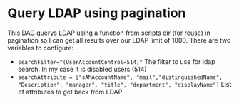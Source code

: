 # Query LDAP using pagination

This DAG querys LDAP using a function from scripts dir (for reuse) in pagination so I can get all results over our LDAP limit of 1000.
There are two variables to configure:

* `searchFilter="(UserAccountControl=514)"` The filter to use for ldap search. In my case it is disabled users (514)
* `searchAttribute = ["sAMAccountName", "mail","distinguishedName", "Description", "manager", "title", "department", "displayName"]` List of attributes to get back from LDAP
        
